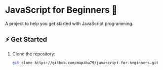 # JavaScript for Beginners 🚀

A project to help you get started with JavaScript programming.

## ⚡ Get Started
1. Clone the repository:
   ```bash
   git clone https://github.com/mapaba79/javascript-for-beginners.git
